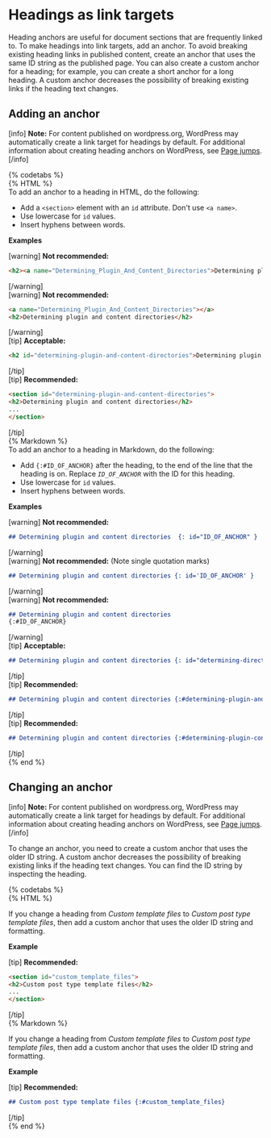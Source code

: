 # Headings as link targets

Heading anchors are useful for document sections that are frequently linked to. To make headings into link targets, add an anchor. To avoid breaking existing heading links in published content, create an anchor that uses the same ID string as the published page. You can also create a custom anchor for a heading; for example, you can create a short anchor for a long heading. A custom anchor decreases the possibility of breaking existing links if the heading text changes.

## Adding an anchor

[info] **Note:** For content published on wordpress.org, WordPress may automatically create a link target for headings by default. For additional information about creating heading anchors on WordPress, see [Page jumps](https://wordpress.org/support/article/page-jumps/). [/info]

{% codetabs %}  
{% HTML %}  
To add an anchor to a heading in HTML, do the following:
- Add a `<section>` element with an `id` attribute. Don't use `<a name>`.
- Use lowercase for `id` values.
- Insert hyphens between words.

**Examples**  

[warning] **Not recommended:**  
```html
<h2><a name="Determining_Plugin_And_Content_Directories">Determining plugin and content directories</a></h2>
```
[/warning]  
[warning] **Not recommended:**  
```html
<a name="Determining_Plugin_And_Content_Directories"></a>
<h2>Determining plugin and content directories</h2>
 ```
[/warning]  
[tip] **Acceptable:**  
```html
<h2 id="determining-plugin-and-content-directories">Determining plugin and content directories</h2>
```
[/tip]  
[tip] **Recommended:**  
```html
<section id="determining-plugin-and-content-directories">
<h2>Determining plugin and content directories</h2>
...
</section>
```
[/tip]  
{% Markdown %}  
To add an anchor to a heading in Markdown, do the following:  
- Add `{:#ID_OF_ANCHOR}` after the heading, to the end of the line that the heading is on. Replace *`ID_OF_ANCHOR`* with the ID for this heading.
- Use lowercase for `id` values.
- Insert hyphens between words.

**Examples**  

[warning] **Not recommended:**  
```markdown
## Determining plugin and content directories  {: id="ID_OF_ANCHOR" }
```
[/warning]  
[warning] **Not recommended:** (Note single quotation marks)  
```markdown
## Determining plugin and content directories {: id='ID_OF_ANCHOR' }
```
[/warning]  
[warning] **Not recommended:**  
```markdown
## Determining plugin and content directories  
{:#ID_OF_ANCHOR}  
```
[/warning]  
[tip] **Acceptable:**  
```markdown
## Determining plugin and content directories {: id="determining-directories" }
```
[/tip]  
[tip] **Recommended:**  
```markdown
## Determining plugin and content directories {:#determining-plugin-and-content-directories}
```
[/tip]  
[tip] **Recommended:**  
```markdown
## Determining plugin and content directories {:#determining-plugin-content-directories}
```
[/tip]  
{% end %}

## Changing an anchor

[info] **Note:** For content published on wordpress.org, WordPress may automatically create a link target for headings by default. For additional information about creating heading anchors on WordPress, see [Page jumps](https://wordpress.org/support/article/page-jumps/). [/info]

To change an anchor, you need to create a custom anchor that uses the older ID string. A custom anchor decreases the possibility of breaking existing links if the heading text changes. You can find the ID string by inspecting the heading.

{% codetabs %}  
{% HTML %}  

If you change a heading from *Custom template files* to *Custom post type template files*, then add a custom anchor that uses the older ID string and formatting.

**Example**  

[tip] **Recommended:**  
```html
<section id="custom_template_files">
<h2>Custom post type template files</h2>
...
</section>
```
[/tip]  
{% Markdown %}  

If you change a heading from *Custom template files* to *Custom post type template files*, then add a custom anchor that uses the older ID string and formatting.

**Example**  

[tip] **Recommended:**  
```markdown
## Custom post type template files {:#custom_template_files}
```
[/tip]  
{% end %}
